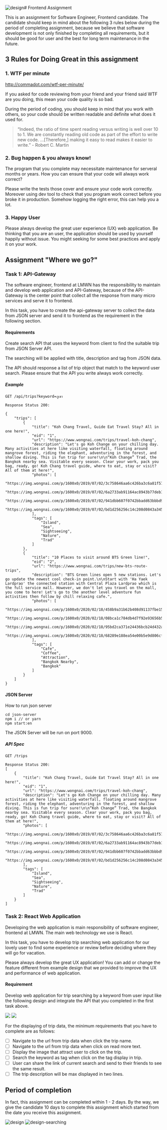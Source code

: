 ![design](https://github.com/TeerapongP/TripsProject/assets/56886497/01e4987e-92f8-4fb8-ab8f-c57ba9e90fd2)# Frontend Assignment

This is an assignment for Software Engineer, Frontend candidate. The candidate should keep in mind about the following 3 rules below during the period of completing assignment, because we believe that software development is not only finished by completing all requirements, but it should be good for user and the best for long term maintenance in the future.

## 3 Rules for Doing Great in this assignment

### 1. WTF per minute

http://commadot.com/wtf-per-minute/

If you asked for code reviewing from your friend and your friend said WTF are you doing, this mean your code quality is so bad.

During the period of coding, you should keep in mind that you work with others, so your code should be written readable and definite what does it used for.

> “Indeed, the ratio of time spent reading versus writing is well over 10 to 1. We are constantly reading old code as part of the effort to write new code. ...[Therefore,] making it easy to read makes it easier to write.” - Robert C. Martin

### 2. Bug happen & you always know!

The program that you complete may necessitate maintenance for serveral months or years. How you can ensure that your code will always work correct?

Please write the tests those cover and ensure your code work correctly. Moreover using dev tool to check that you program work correct before you broke it in production. Somehow logging the right error, this can help you a lot.

### 3. Happy User

Please always develop the great user experience (UX) web application. Be thinking that you are an user, the application should be used by yourself happily without issue. You might seeking for some best practices and apply it on your work.

## Assignment "Where we go?"

### Task 1: API-Gateway

The software engineer, frontend at LMWN has the responsibility to maintain and develop web application and API-Gateway, because of the API-Gateway is the center point that collect all the response from many micro services and serve it to frontend.

In this task, you have to create the api-gateway server to collect the data from JSON server and send it to frontend as the requirement in the following section.

#### Requirements

Create search API that uses the keyword from client to find the suitable trip from JSON Server API.

The searching will be applied with title, description and tag from JSON data.

The API should response a list of trip object that match to the keyword user search. Please ensure that the API you write always work correctly.

##### Example

```
GET /api/trips?keyword=ภูเขา

Response Status 200:

{
    "trips": [
        {
            "title": "Koh Chang Travel, Guide Eat Travel Stay? All in one here!",
            "eid": "1",
            "url": "https://www.wongnai.com/trips/travel-koh-chang",
            "description": "Let's go Koh Change on your chilling day. Many activities at here like visiting waterfall, floating around mangrove forest, riding the elephant, adventuring in the forest, and shallow diving. This is fun trip for sure!\n\n“Koh Change” Trad, the Bangkok nearby sea. Visitable every season. Clear your work, pack you bag, ready, go! Koh Chang travel guide, where to eat, stay or visit? All of them at here!",
            "photos": [
                "https://img.wongnai.com/p/1600x0/2019/07/02/3c758646aa6c426ba3c6a81f57b20bd6.jpg",
                "https://img.wongnai.com/p/1600x0/2019/07/02/6a2733ab91164ac8943b77deb14fdbde.jpg",
                "https://img.wongnai.com/p/1600x0/2019/07/02/941dbb607f0742bbadd63bbbd993e187.jpg",
                "https://img.wongnai.com/p/1600x0/2019/07/02/bd1d256256c14c208d0843a345f75741.jpg"
            ],
            "tags": [
                "Island",
                "Sea",
                "Sightseeing",
                "Nature",
                "Trad"
            ]
        },
        {
            "title": "10 Places to visit around BTS Green line!",
            "eid": "2",
            "url": "https://www.wongnai.com/trips/new-bts-route-trips",
            "description": "BTS Green lines open 5 new stations. Let's go update the newest cool check-in point.\n\nStart with 'Ha Yaek Lardprao' the connected station with Central Plaza Lardprao which is the full service mall. However, we don't let you travel on the mall, you come to here! Let's go to the another level adventure fun activities then follow by chill relaxing cafe.",
            "photos": [
                "https://img.wongnai.com/p/1600x0/2020/02/18/458b9a31b62b408d91137fbe152f7450.jpg",
                "https://img.wongnai.com/p/1600x0/2020/02/18/08bca1c784db4d7f92e93656b5376681.jpg",
                "https://img.wongnai.com/p/1600x0/2020/02/18/95bd2ca371e24436bcb24d432a86836c.jpg",
                "https://img.wongnai.com/p/1600x0/2020/02/18/68289e188ea54e00b5e9d806cfd0fc54.jpg"
            ],
            "tags": [
                "Cafe",
                "Coffee",
                "Attraction",
                "Bangkok Nearby",
                "Bangkok"
            ]
        }
    ]
}
```

#### JSON Server

How to run json server

```
cd json-server
npm i // or yarn
npm start:en
```

The JSON Server will be run on port 9000.

##### API Spec

```
GET /trips

Response Status 200:
[
    {
        "title": "Koh Chang Travel, Guide Eat Travel Stay? All in one here!",
        "eid": "1",
        "url": "https://www.wongnai.com/trips/travel-koh-chang",
        "description": "Let's go Koh Change on your chilling day. Many activities at here like visiting waterfall, floating around mangrove forest, riding the elephant, adventuring in the forest, and shallow diving. This is fun trip for sure!\n\n“Koh Change” Trad, the Bangkok nearby sea. Visitable every season. Clear your work, pack you bag, ready, go! Koh Chang travel guide, where to eat, stay or visit? All of them at here!",
        "photos": [
            "https://img.wongnai.com/p/1600x0/2019/07/02/3c758646aa6c426ba3c6a81f57b20bd6.jpg",
            "https://img.wongnai.com/p/1600x0/2019/07/02/6a2733ab91164ac8943b77deb14fdbde.jpg",
            "https://img.wongnai.com/p/1600x0/2019/07/02/941dbb607f0742bbadd63bbbd993e187.jpg",
            "https://img.wongnai.com/p/1600x0/2019/07/02/bd1d256256c14c208d0843a345f75741.jpg"
        ],
        "tags": [
            "Island",
            "Sea",
            "Sightseeing",
            "Nature",
            "Trad"
        ]
    }
]
```

### Task 2: React Web Application


Developing the web application is main responsibility of software engineer, frontend at LMWN. The main web technology we use is React.

In this task, you have to develop trip searching web application for our lovely user to find some experience or review before deciding where they will go for vacation.

Please always develop the great UX application! You can add or change the feature different from example design that we provided to improve the UX and performance of web application.

#### Requirement

Develop web application for trip searching by a keyword from user input like the following design and integrate the API that you completed in the first task above.

![](./design-en.jpg)
![](./design-searching-en.jpg)

For the displaying of trip data, the minimum requirements that you have to complete are as follows:

- [ ] Navigate to the url from trip data when click the trip name.
- [ ] Navigate to the url from trip data when click on read more text.
- [ ] Display the image that attract user to click on the trip.
- [ ] Search the keyword as tag when click on the tag display in trip.
- [ ] User can share the link of current search and send to their friends to see the same result.
- [ ] The trip description will be max displayed in two lines.

## Period of completion

In fact, this assignment can be completed within 1 - 2 days. By the way, we give the candidate 10 days to complete this assignment which started from the date you receive this assignment.


![design](https://github.com/TeerapongP/TripsProject/assets/56886497/e2bf6128-1746-474c-a559-200e6dae8ebb)
![design-searching](https://github.com/TeerapongP/TripsProject/assets/56886497/2dfabd58-a393-4b4e-a165-f5c4fa0eaa14)

